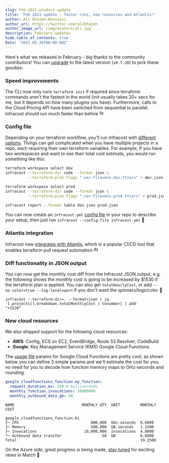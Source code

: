 ```yaml
---
slug: feb-2021-product-update
title: 'Feb 2021 update - faster runs, new resources and Atlantis!'
author: Ali Khajeh-Hosseini
author_url: https://twitter.com/alikhajeh
author_image_url: /img/avatars/ali.jpg
description: February updates
hide_table_of_contents: true
Date: "2021-02-26T00:00:00Z"
---
```


Here's what we released in February - big thanks to the community contributors! You can [upgrade](/docs/#1-install-infracost) to the latest version (`v0.7.20`) to pick these goodies:

### Speed improvements

The CLI now only runs `terraform init` if required since terraform commands aren't the fastest in the world (init usually takes 20+ secs for me, but it depends on how many plugins you have). Furthermore, calls to the Cloud Pricing API have been switched from sequential to parallel. Infracost should run much faster than before <img src="https://cultofthepartyparrot.com/parrots/hd/fastparrot.gif" width="16px" alt="fast" />

### Config file

Depending on your terraform workflow, you'll run Infracost with [different options](/docs/#usage-methods). Things can get complicated when you have multiple projects in a repo, each requiring their own terraform variables. For example, if you have two workspaces and want to see their total cost estimate, you would run something like this:

```sh
terraform workspace select dev
infracost --terraform-dir code --format json \
          --terraform-plan-flags "-var-file=env.dev.tfvars" > dev.json

terraform workspace select prod
infracost --terraform-dir code --format json \
          --terraform-plan-flags "-var-file=env.prod.tfvars" > prod.json

infracost report --format table dev.json prod.json
```

You can now create an `infracost.yml` [config file](/docs/config_file) in your repo to describe your setup, then just run `infracost --config-file infracost.yml` 🙌

### Atlantis integration

Infracost now [integrates with Atlantis](/docs/integrations#atlantis), which is a popular CI/CD tool that enables terraform pull request automation <img src="https://www.runatlantis.io/favicon-16x16.png" width="16px" alt="Atlantis" />

### Diff functionality in JSON output

You can now get the monthly cost diff from the Infracost JSON output, e.g. the following shows the monthly cost is going to be increased by $1530 if the terraform plan is applied. You can also get `totalHourlyCost`, or add `--no-color=true --log-level=warn` if you don't want the spinners/logs/color 🤩

```
infracost --terraform-dir=. --format=json | jq '[.projects[].breakdown.totalMonthlyCost | tonumber] | add'
"+1530"
```

### New cloud resources

We also shipped support for the following cloud resources:
- **AWS**: Config, ECS on EC2, EventBridge, Route 53 Resolver, CodeBuild
- **Google**: Key Management Service (KMS) Google Cloud Functions.

The [usage file](/docs/usage_based_resources) params for Google Cloud Functions are pretty cool; as shown below you can define 3 simple params and we'll estimate the cost for you, no need for you to decode how function memory maps to GHz-seconds and rounding.

```yml
google_cloudfunctions_function.my_function:
  request_duration_ms: 150 # milliseconds
  monthly_function_invocations: 10000000
  monthly_outbound_data_gb: 50
```

```
NAME                              MONTHLY QTY  UNIT         MONTHLY COST

google_cloudfunctions_function.hi
├─ CPU                                800,000  GHz-seconds  8.0000
├─ Memory                             500,000  GB-seconds   1.2500
├─ Invocations                     10,000,000  invocations  4.0000
└─ Outbound data transfer                  50  GB           6.0000
Total                                                       19.2500
```

On the Azure side, great progress is being made, [stay tuned](https://github.com/infracost/infracost/issues/64) for exciting news in March 🚀
